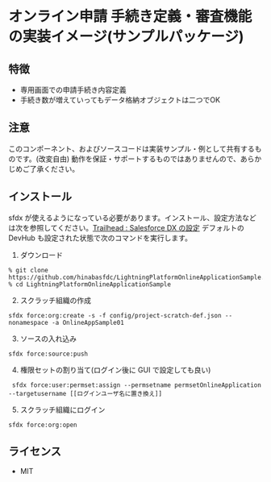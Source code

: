 # オンライン申請 手続き定義・審査機能の実装イメージ(サンプルパッケージ) 

## 特徴
  * 専用画面での申請手続き内容定義
  * 手続き数が増えていってもデータ格納オブジェクトは二つでOK

## 注意
このコンポーネント、およびソースコードは実装サンプル・例として共有するものです。(改変自由) 動作を保証・サポートするものではありませんので、あらかじめご了承ください。
## インストール
sfdx が使えるようになっている必要があります。インストール、設定方法などは次を参照してください。[Trailhead : Salesforce DX の設定](https://trailhead.salesforce.com/ja/content/learn/modules/sfdx_app_dev/sfdx_app_dev_setup_dx)
デフォルトの DevHub も設定された状態で次のコマンドを実行します。

1. ダウンロード
```
% git clone https://github.com/hinabasfdc/LightningPlatformOnlineApplicationSample.git
% cd LightningPlatformOnlineApplicationSample
```
2. スクラッチ組織の作成
```
sfdx force:org:create -s -f config/project-scratch-def.json --nonamespace -a OnlineAppSample01
```
3. ソースの入れ込み
```
sfdx force:source:push
```
4. 権限セットの割り当て(ログイン後に GUI で設定しても良い)
```
 sfdx force:user:permset:assign --permsetname permsetOnlineApplication --targetusername [[ログインユーザ名に置き換え]]
```
5. スクラッチ組織にログイン
```
sfdx force:org:open
```
## ライセンス
  * MIT